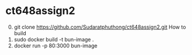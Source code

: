 # ct648assign2
0. git clone https://github.com/Sudaratphuthong/ct648assign2.git
How to build
1. sudo docker build -t bun-image .
2. docker run -p 80:3000 bun-image
